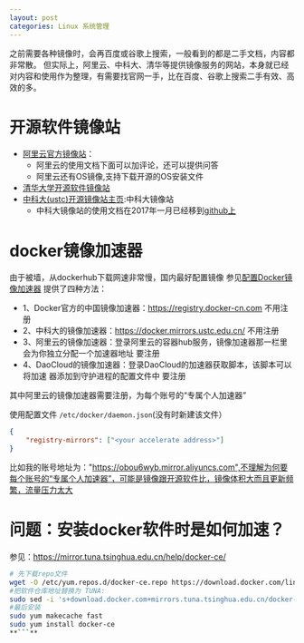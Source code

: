 ```yaml
---
layout: post
categories: Linux 系统管理
---
```


之前需要各种镜像时，会再百度或谷歌上搜索，一般看到的都是二手文档，内容都非常散。
但实际上，阿里云、中科大、清华等提供镜像服务的网站，本身就已经对内容和使用作为整理，有需要找官网一手，比在百度、谷歌上搜索二手有效、高效的多。

# 开源软件镜像站

- [阿里云官方镜像站](https://developer.aliyun.com/mirror/)：
  - 阿里云的使用文档下面可以加评论，还可以提供问答
  - 阿里云还有OS镜像,支持下载开源的OS安装文件
- [清华大学开源软件镜像站](https://mirror.tuna.tsinghua.edu.cn/help/ubuntu/)
- [中科大(ustc)开源镜像站主页](http://mirrors.ustc.edu.cn/help/ubuntu.html):中科大镜像站
  - 中科大镜像站的使用文档在2017年一月已经移到[github上](https://github.com/ustclug/mirrorhelp)

# docker镜像加速器
由于被墙，从dockerhub下载网速非常慢，国内最好配置镜像
参见[配置Docker镜像加速器](https://developer.aliyun.com/article/606808?spm=a2c6h.14164896.0.0.79281b2c05PdGy)
提供了四种方法：

- 1、Docker官方的中国镜像加速器：https://registry.docker-cn.com  不用注册
- 2、中科大的镜像加速器：https://docker.mirrors.ustc.edu.cn/   不用注册
- 3、阿里云的镜像加速器：登录阿里云的容器hub服务，镜像加速器那一栏里会为你独立分配一个加速器地址 要注册
- 4、DaoCloud的镜像加速器：登录DaoCloud的加速器获取脚本，该脚本可以将加速 器添加到守护进程的配置文件中 要注册

其中阿里云的镜像加速器需要注册，为每个账号的“专属个人加速器”

使用配置文件 `/etc/docker/daemon.json`(没有时新建该文件）
```json
{
    "registry-mirrors": ["<your accelerate address>"]
}
```
比如我的账号地址为："https://obou6wyb.mirror.aliyuncs.com",不理解为何要每个账号的“专属个人加速器”，可能是镜像跟开源软件比，镜像体积大而且更新频繁，流量压力太大

# 问题：安装docker软件时是如何加速？
参见：https://mirror.tuna.tsinghua.edu.cn/help/docker-ce/

```bash
# 先下载repo文件
wget -O /etc/yum.repos.d/docker-ce.repo https://download.docker.com/linux/centos/docker-ce.repo
#把软件仓库地址替换为 TUNA:
sudo sed -i 's+download.docker.com+mirrors.tuna.tsinghua.edu.cn/docker-ce+' /etc/yum.repos.d/docker-ce.repo
#最后安装
sudo yum makecache fast
sudo yum install docker-ce
**```**
